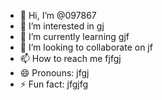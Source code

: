- 👋 Hi, I’m @097867
- 👀 I’m interested in gj
- 🌱 I’m currently learning gjf
- 💞️ I’m looking to collaborate on jf
- 📫 How to reach me fjfgj
- 😄 Pronouns: jfgj
- ⚡ Fun fact: jfgjfg

<!---
097867/097867 is a ✨ special ✨ repository because its `README.md` (this file) appears on your GitHub profile.
You can click the Preview link to take a look at your changes.
--->
